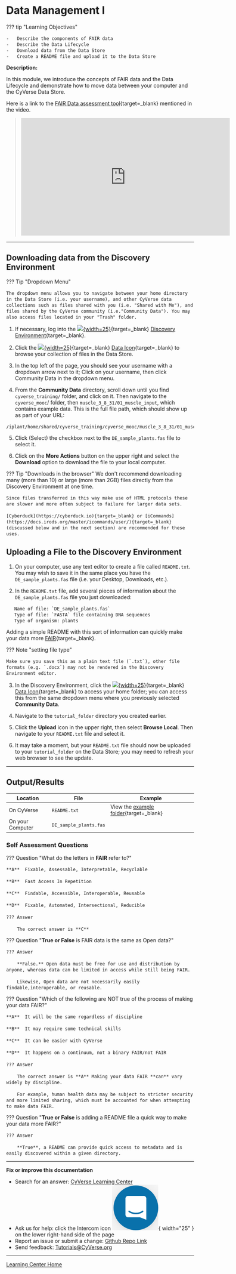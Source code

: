 # Data Management I

??? tip "Learning Objectives"

    -   Describe the components of FAIR data
    -   Describe the Data Lifecycle
    -   Download data from the Data Store
    -   Create a README file and upload it to the Data Store

**Description:**

In this module, we introduce the concepts of FAIR data and the Data Lifecycle and demonstrate how to move data between your computer and the CyVerse Data Store.

Here is a link to the [FAIR Data assessment tool](https://ardc.edu.au/resources/working-with-data/fair-data/fair-self-assessment-tool/){target=_blank} mentioned in the video.

> <div class="video-container">
> <iframe width="560" height="315" src="https://www.youtube.com/embed/yDptqWLfxXk" title="YouTube video player" frameborder="0" allow="accelerometer; autoplay; clipboard-write; encrypted-media; gyroscope; picture-in-picture" allowfullscreen></iframe>
> </div>

------------------------------------------------------------------------

## Downloading data from the Discovery Environment

[de]: ../assets/de/logos/deIcon.svg
[home]: ../assets/de/menu_items/homeIcon.svg
[data]: ../assets/de/menu_items/dataIcon.svg
[apps]: ../assets/de/menu_items/appsIcon.svg
[analysis]: ../assets/de/menu_items/analysisIcon.svg
[shell]: ../assets/de/menu_items/webshellIcon.svg
[team]: ../assets/de/menu_items/teamsIcon.svg
[bank]: ../assets/de/menu_items/bank.svg
[help]: ../assets/de/menu_items/helpIcon.svg

??? Tip "Dropdown Menu"

    The dropdown menu allows you to navigate between your home directory in the Data Store (i.e. your username), and other CyVerse data collections such as files shared with you (i.e. "Shared with Me"), and files shared by the CyVerse community (i.e."Community Data"). You may also access files located in your "Trash" folder.

1. If necessary, log into the [![][de]{width=25}](https://de.cyverse.org){target=_blank} [Discovery Environment](https://de.cyverse.org){target=_blank}.

2. Click the [![][data]{width=25}](https://de.cyverse.org/data/){target=_blank} [Data Icon](https://de.cyverse.org/data){target=_blank} to browse your collection of files in the Data Store.

3. In the top left of the page, you should see your username with a dropdown arrow next to it; Click on your username, then click Community Data in the dropdown menu.

4. From the **Community Data** directory, scroll down until you find `cyverse_training/` folder, and click on it. Then navigate to the `cyverse_mooc`/ folder, then `muscle_3_8_31/01_muscle_input`, which contains example data. This is the full file path, which should show up as part of your URL:

```
/iplant/home/shared/cyverse_training/cyverse_mooc/muscle_3_8_31/01_muscle_input]
```

5.  Click (Select) the checkbox next to the `DE_sample_plants.fas` file to select it.

6.  Click on the **More Actions** button on the upper right and select the **Download** option to download the file to your local computer.

??? Tip "Downloads in the browser"
    We don't recommend downloading many (more than 10) or large (more than 2GB) files directly from the Discovery Environment at one time. 
    
    Since files transferred in this way make use of HTML protocols these are slower and more often subject to failure for larger data sets. 
    
    [Cyberduck](https://cyberduck.io){target=_blank} or [iCommands](https://docs.irods.org/master/icommands/user/){target=_blank} (discussed below and in the next section) are recommended for these uses.

## Uploading a File to the Discovery Environment

1. On your computer, use any text editor to create a file called `README.txt`. You may wish to save it in the same place you have the `DE_sample_plants.fas` file (i.e. your Desktop, Downloads, etc.).

2. In the `README.txt` file, add several pieces of information about the `DE_sample_plants.fas` file you just downloaded:

``` 
   Name of file: `DE_sample_plants.fas`
   Type of file: `FASTA` file containing DNA sequences
   Type of organism: plants
```
Adding a simple README with this sort of information can quickly make your data more [FAIR](https://www.go-fair.org/fair-principles/){target=_blank}.
    
??? Note "setting file type"

    Make sure you save this as a plain text file (`.txt`), other file formats (e.g. `.docx`) may not be rendered in the Discovery Environment editor.

3.  In the Discovery Environment, click the [![][data]{width=25}](https://de.cyverse.org/data/){target=_blank} [Data Icon](https://de.cyverse.org/data){target=_blank} to access your home folder; you can access this from the same dropdown menu where you previously selected **Community Data**.

4.  Navigate to the `tutorial_folder` directory you created earlier.

5.  Click the **Upload** icon in the upper right, then select **Browse Local**. Then navigate to your `README.txt` file and select it.

6.  It may take a moment, but your `README.txt` file should now be
    uploaded to your `tutorial_folder` on the Data Store; you may
    need to refresh your web browser to see the update.

------------------------------------------------------------------------

## Output/Results

| Location | File | Example |
|--------|-------------|---------|
| On CyVerse | `README.txt` | View the [example folder](https://datacommons.cyverse.org/browse/iplant/home/shared/cyverse_training/cyverse_mooc){target=_blank} |
| On your Computer | `DE_sample_plants.fas` | ||                      

### Self Assessment Questions

??? Question "What do the letters in **FAIR** refer to?"

    **A**  Fixable, Assessable, Interpretable, Recyclable
    
    **B**  Fast Access In Repetition
    
    **C**  Findable, Accessible, Interoperable, Reusable
    
    **D**  Fixable, Automated, Intersectional, Reducible

    ??? Answer

        The correct answer is **C**

??? Question "**True or False** is FAIR data is the same as Open data?"

    ??? Answer
    
        **False.** Open data must be free for use and distribution by anyone, whereas data can be limited in access while still being FAIR.
        
        Likewise, Open data are not necessarily easily findable,interoperable, or reusable.


??? Question "Which of the following are NOT true of the process of making your data FAIR?"

    **A**  It will be the same regardless of discipline

    **B**  It may require some technical skills
    
    **C**  It can be easier with CyVerse
    
    **D**  It happens on a continuum, not a binary FAIR/not FAIR

    ??? Answer

        The correct answer is **A** Making your data FAIR **can** vary widely by discipline. 
        
        For example, human health data may be subject to stricter security and more limited sharing, which must be accounted for when attempting to make data FAIR.

??? Question "**True or False** is adding a README file a quick way to make your data more FAIR?"

    ??? Answer

        **True**, a README can provide quick access to metadata and is easily discovered within a given directory.

-----------------------------------------------------------------------

**Fix or improve this documentation**

  - Search for an answer:
     [CyVerse Learning Center](https://learning.cyverse.org)
  - Ask us for help:
    click the Intercom icon ![Intercom](assets/intercom.png){ width="25" } on the lower right-hand side of the page
  - Report an issue or submit a change:
    [Github Repo Link](https://github.com/cyverse-learning-materials/)
  - Send feedback: <Tutorials@CyVerse.org>
  
------------------------------------------------------------------------

[Learning Center Home](http://learning.cyverse.org/)